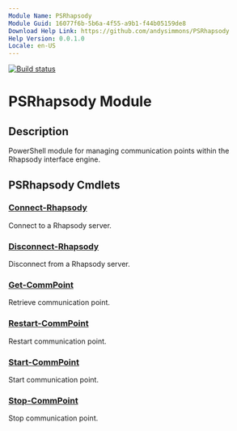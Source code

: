 ```yaml
---
Module Name: PSRhapsody
Module Guid: 16077f6b-5b6a-4f55-a9b1-f44b05159de8
Download Help Link: https://github.com/andysimmons/PSRhapsody
Help Version: 0.0.1.0
Locale: en-US
---
```


[![Build status](https://ci.appveyor.com/api/projects/status/dktthvk43gwicc7l?svg=true)](https://ci.appveyor.com/project/andysimmons/PSRhapsody)

# PSRhapsody Module
## Description
PowerShell module for managing communication points within the Rhapsody interface engine.

## PSRhapsody Cmdlets
### [Connect-Rhapsody](docs/Connect-Rhapsody.md)
Connect to a Rhapsody server.

### [Disconnect-Rhapsody](docs/Disconnect-Rhapsody.md)
Disconnect from a Rhapsody server.

### [Get-CommPoint](docs/Get-CommPoint.md)
Retrieve communication point.

### [Restart-CommPoint](docs/Restart-CommPoint.md)
Restart communication point.

### [Start-CommPoint](docs/Start-CommPoint.md)
Start communication point.

### [Stop-CommPoint](docs/Stop-CommPoint.md)
Stop communication point.

